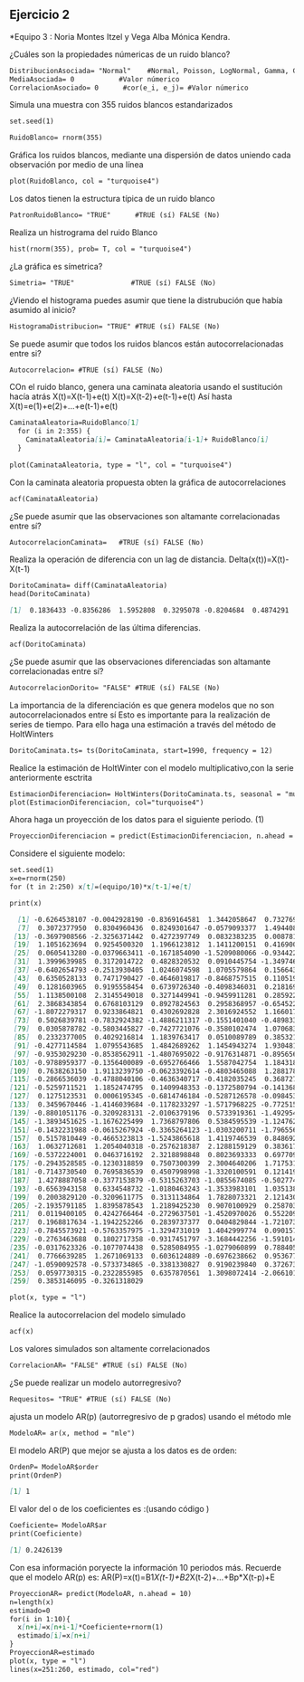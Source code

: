 ## Ejercicio 2
*Equipo 3 : Noria Montes Itzel y Vega Alba Mónica Kendra. 

¿Cuáles son la propiedades númericas de un ruido blanco?

```markdown
DistribucionAsociada= "Normal"    #Normal, Poisson, LogNormal, Gamma, ChiCudrada, Exponencial
MediaAsociada= 0           #Valor númerico
CorrelacionAsociado= 0      #cor(e_i, e_j)= #Valor númerico
```
Simula una muestra con 355 ruidos blancos estandarizados 
```markdown
set.seed(1) 

RuidoBlanco= rnorm(355)
```
Gráfica los ruidos blancos, mediante una dispersión de datos uniendo cada observación por medio de una línea
```markdown
plot(RuidoBlanco, col = "turquoise4")
```
Los datos tienen la estructura típica de un ruido blanco
```markdown
PatronRuidoBlanco= "TRUE"      #TRUE (sí) FALSE (No)
```
Realiza un histrograma del ruido Blanco
```markdown
hist(rnorm(355), prob= T, col = "turquoise4")
```
¿La gráfica es símetrica?
```markdown
Simetria= "TRUE"              #TRUE (sí) FALSE (No)
```
¿Viendo el histograma puedes asumir que tiene la distrubución que había asumido al inicio?
```markdown
HistogramaDistribucion= "TRUE" #TRUE (sí) FALSE (No)
```
Se puede asumir que todos los ruidos blancos están autocorrelacionadas entre si?
```markdown
Autocorrelacion= #TRUE (sí) FALSE (No)
```
COn el ruido blanco, genera una caminata aleatoria usando el sustitución hacía atrás
X(t)=X(t-1)+e(t)
X(t)=X(t-2)+e(t-1)+e(t)
Así hasta 
X(t)=e(1)+e(2)+...+e(t-1)+e(t)
```markdown
CaminataAleatoria=RuidoBlanco[1]
  for (i in 2:355) {
    CaminataAleatoria[i]= CaminataAleatoria[i-1]+ RuidoBlanco[i]
  }
    
plot(CaminataAleatoria, type = "l", col = "turquoise4")
```
Con la caminata aleatoria propuesta obten la gráfica de autocorrelaciones
```markdown
acf(CaminataAleatoria)
```
¿Se puede asumir que las observaciones son altamante correlacionadas entre sí?
```markdown
AutocorrelacionCaminata=   #TRUE (sí) FALSE (No)
```
Realiza la operación de diferencia con un lag de distancia.
Delta(x(t))=X(t)-X(t-1)
```markdown
DoritoCaminata= diff(CaminataAleatoria)
head(DoritoCaminata)
```
```markdown
[1]  0.1836433 -0.8356286  1.5952808  0.3295078 -0.8204684  0.4874291
```
Realiza la autocorrelación de las última diferencias.
```markdown
acf(DoritoCaminata)
```
¿Se puede asumir que las observaciones diferenciadas son altamante correlacionadas entre sí?
```markdown
AutocorrelacionDorito= "FALSE" #TRUE (sí) FALSE (No)
```
La importancia de la diferenciación es que genera modelos que no son autocorrelacionados entre sí
Esto es importante para la realización de series de tiempo. Para ello haga una estimación a través del método de 
HoltWinters
```markdown
DoritoCaminata.ts= ts(DoritoCaminata, start=1990, frequency = 12)
```
Realice la estimación de HoltWinter con el modelo multiplicativo,con la serie anteriormente esctrita
```markdown
EstimacionDiferenciacion= HoltWinters(DoritoCaminata.ts, seasonal = "mult" )
plot(EstimacionDiferenciacion, col="turquoise4")
```
Ahora haga un proyección de los datos para el siguiente periodo. (1)
```markdown
ProyeccionDiferenciacion = predict(EstimacionDiferenciacion, n.ahead = 1)
```
Considere el siguiente modelo:
```markdown
set.seed(1)
x=e=rnorm(250)
for (t in 2:250) x[t]=(equipo/10)*x[t-1]+e[t]
```
```markdown
print(x)
```
```markdown
  [1] -0.6264538107 -0.0042928190 -0.8369164581  1.3442058647  0.7327695312 -0.6006375247
  [7]  0.3072377950  0.8304960436  0.8249301647 -0.0579093377  1.4944083671  0.8381657466
 [13] -0.3697908566 -2.3256371442  0.4272397749  0.0832383235  0.0087812339  0.9464705809
 [19]  1.1051623694  0.9254500320  1.1966123812  1.1411200151  0.4169009879 -1.8642813995
 [25]  0.0605413280 -0.0379663411 -0.1671854090 -1.5209080066 -0.9344224571  0.1376148231
 [31]  1.3999639985  0.3172014722  0.4828320532  0.0910445754 -1.3497461842 -0.8199184186
 [37] -0.6402654793 -0.2513930405  1.0246074598  1.0705579864  0.1566437997 -0.2063685402
 [43]  0.6350528133  0.7471790427 -0.4646019817 -0.8468757515  0.1105192367  0.8016886955
 [49]  0.1281603965  0.9195558454  0.6739726340 -0.4098346031  0.2181693105 -1.0639123029
 [55]  1.1138500108  2.3145549018  0.3271449941 -0.9459911281  0.2859222890 -0.0492779172
 [61]  2.3868343854  0.6768103129  0.8927824563  0.2958368957 -0.6545221402 -0.0075643425
 [67] -1.8072279317  0.9233864821  0.4302692828  2.3016924552  1.1660172655 -0.3601412513
 [73]  0.5026839781 -0.7832924382 -1.4886211317 -0.1551401040 -0.4898339044 -0.1458448197
 [79]  0.0305878782 -0.5803445827 -0.7427721076 -0.3580102474  1.0706839223 -1.2023616237
 [85]  0.2332377005  0.4029216814  1.1839763417  0.0510089789  0.3853215036  0.3826952418
 [91] -0.4277114584  1.0795543685  1.4842689262  1.1454943274  1.9304817528  1.1376309514
 [97] -0.9353029230 -0.8538562911 -1.4807695022 -0.9176314871 -0.8956561234 -0.2265809639
[103] -0.9788959377 -0.1356400089 -0.6952766466  1.5587042754  1.1843187586  1.2654698571
[109]  0.7638263150  1.9113239750 -0.0623392614 -0.4803465088  1.2881782859 -0.2642428675
[115] -0.2866536039 -0.4788040106 -0.4636340717 -0.4182035245  0.3687272739 -0.0667123001
[121] -0.5259711521  1.1852474795  0.1409948353 -0.1372580794 -0.1413681650  0.6702558575
[127]  0.1275123531  0.0006195345 -0.6814746184 -0.5287126578 -0.0984533569 -0.6184304933
[133]  0.3459670446 -1.4146039684 -0.1178233297 -1.5717968225 -0.7725151736 -0.7600344565
[139] -0.8801051176 -0.3209283131 -2.0106379196  0.5733919361 -1.4929548554 -0.9114168581
[145] -1.3893451625 -1.1676225499  1.7368797806  0.5384595539 -1.1247626643 -1.9780343337
[151] -0.1432231988 -0.0615267924 -0.3365264123 -1.0303200711 -1.7965563315 -1.6141591961
[157]  0.5157810449 -0.4665323813 -1.5243865618  1.4119746539  0.8486927735  0.0159607311
[163]  1.0632712681  1.2054040318 -0.2576218387  2.1288159129  0.3836177437 -1.3094093271
[169] -0.5372224001  0.0463716192  2.3218898848  0.8023693333  0.6977096054  0.1321599463
[175] -0.2943528585 -0.1230318859  0.7507300399  2.3004640206  1.7175316449  1.7231678919
[181] -0.7143730540  0.7695836539  0.4507998998 -1.3320100591  0.1214197249 -0.1223286872
[187]  1.4278887058 -0.3377153879 -0.5315263703 -1.0855674085 -0.5027741840  0.2511795243
[193] -0.6563943158  0.6334548732 -1.0180463243 -1.3533983101  1.0351382138 -0.7053060012
[199]  0.2003829120 -0.3209611775  0.3131134864  1.7828073321  2.1214306331  0.3055213892
[205] -2.1935791185  1.8395878543  1.2189425230  0.9070100929  0.2587035047  0.5877194744
[211]  0.0119400105  0.4242766464 -0.2729637501 -1.4520970026  0.5522091667  1.6854077755
[217]  0.1968817634 -1.1942252266  0.2839737377  0.0404829844 -1.7210735115 -0.5141901938
[223] -0.7845573921 -0.5763357975 -1.3294731019  1.4042999774  0.0901579568 -1.5784660252
[229] -0.2763463688  0.1802717358 -0.9317451797 -3.1684442256 -1.5910149702  0.0932031448
[235] -0.0317623326 -0.1077074438  0.5285084955 -1.0279060899  0.7884052173  0.2311775369
[241]  0.7766639285  1.2671069133  0.6036124889 -0.6976238662  0.9536773961 -1.7140617260
[247] -1.0590092578 -0.5733734865 -0.3381330827  0.9190239840  0.3726735735  0.5030511649
[253]  0.0597730315 -0.2322855985  0.6357870561  1.3098072414 -2.0661016112  0.0411612652
[259]  0.3853146095 -0.3261318029
```
```markdown
plot(x, type = "l")
```
Realice la autocorrelacion del modelo simulado
```markdown
acf(x)
```
Los valores simulados son altamente correlacionados
```markdown
CorrelacionAR= "FALSE" #TRUE (sí) FALSE (No)
```
¿Se puede realizar un modelo autorregresivo?
```markdown
Requesitos= "TRUE" #TRUE (sí) FALSE (No)
```
ajusta un modelo AR(p) (autorregresivo de p grados) usando el método mle
```markdown
ModeloAR= ar(x, method = "mle")
```
El modelo AR(P) que mejor se ajusta a los datos es de orden:
```markdown
OrdenP= ModeloAR$order
print(OrdenP)
```
```markdown
[1] 1
```
El valor del o de los coeficientes es :(usando código )
```markdown
Coeficiente= ModeloAR$ar
print(Coeficiente)
```
```markdown
[1] 0.2426139
```
Con esa información poryecte la información 10 periodos más. Recuerde que el modelo AR(p) es: AR(P)=x(t)=B1*X(t-1)+B2*X(t-2)+...+Bp*X(t-p)+E
```markdown
ProyeccionAR= predict(ModeloAR, n.ahead = 10)
n=length(x)
estimado=0
for(i in 1:10){
  x[n+i]=x[n+i-1]*Coeficiente+rnorm(1)
  estimado[i]=x[n+i]
}
ProyeccionAR=estimado
plot(x, type = "l")
lines(x=251:260, estimado, col="red")
```
